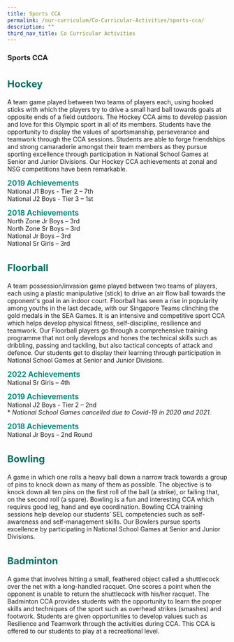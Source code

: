 ```yaml
---
title: Sports CCA
permalink: /our-curriculum/Co-Curricular-Activities/sports-cca/
description: ""
third_nav_title: Co Curricular Activities
---
```


### **Sports CCA**

<b style="color:#016C62; font-size:22px; line-height: 3;">Hockey</b><br>
A team game played between two teams of players each, using hooked sticks with which the players try to drive a small hard ball towards goals at opposite ends of a field outdoors. The Hockey CCA aims to develop passion and love for this Olympic sport in all of its members. Students have the opportunity to display the values of sportsmanship, perseverance and teamwork through the CCA sessions. Students are able to forge friendships and strong camaraderie amongst their team members as they pursue sporting excellence through participation in National School Games at Senior and Junior Divisions. Our Hockey CCA achievements at zonal and NSG competitions have been remarkable.

<b style="color:#038C7F; font-size:17px; ">2019 Achievements</b><br>National J1 Boys - Tier 2 – 7th<br>National J2 Boys - Tier 3 – 1st

<b style="color:#038C7F; font-size:17px; ">2018 Achievements</b><br>North Zone Jr Boys – 3rd<br>
North Zone Sr Boys – 3rd<br>National Jr Boys – 3rd<br>National Sr Girls – 3rd

<b style="color:#016C62; font-size:22px; line-height: 3;">Floorball</b><br>
A team possession/invasion game played between two teams of players, each using a plastic manipulative (stick) to drive an air flow ball towards the opponent's goal in an indoor court. Floorball has seen a rise in popularity among youths in the last decade, with our Singapore Teams clinching the gold medals in the SEA Games. It is an intensive and competitive sport CCA which helps develop physical fitness, self-discipline, resilience and teamwork. Our Floorball players go through a comprehensive training programme that not only develops and hones the technical skills such as dribbling, passing and tackling, but also tactical concepts of attack and defence. Our students get to display their learning through participation in National School Games at Senior and Junior Divisions.

<b style="color:#038C7F; font-size:17px; ">2022 Achievements</b><br>National Sr Girls – 4th

<b style="color:#038C7F; font-size:17px; ">2019 Achievements</b><br>National J2 Boys - Tier 2 – 2nd<br>* <i>National School Games cancelled due to Covid-19 in 2020 and 2021.</i>

<b style="color:#038C7F; font-size:17px; ">2018 Achievements</b><br>National Jr Boys – 2nd Round

<b style="color:#016C62; font-size:22px; line-height: 3;">Bowling</b><br>
A game in which one rolls a heavy ball down a narrow track towards a group of pins to knock down as many of them as possible. The objective is to knock down all ten pins on the first roll of the ball (a strike), or failing that, on the second roll (a spare). Bowling is a fun and interesting CCA which requires good leg, hand and eye coordination. Bowling CCA training sessions help develop our students’ SEL competencies such as self-awareness and self-management skills. Our Bowlers pursue sports excellence by participating in National School Games at Senior and Junior Divisions.

<b style="color:#016C62; font-size:22px; line-height: 3;">Badminton</b><br>
A game that involves hitting a small, feathered object called a shuttlecock over the net with a long-handled racquet. One scores a point when the opponent is unable to return the shuttlecock with his/her racquet. The Badminton CCA provides students with the opportunity to learn the proper skills and techniques of the sport such as overhead strikes (smashes) and footwork. Students are given opportunities to develop values such as Resilience and Teamwork through the activities during CCA. This CCA is offered to our students to play at a recreational level.